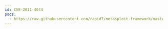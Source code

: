 ```yaml
---
id: CVE-2011-4044
pocs:
  - https://raw.githubusercontent.com/rapid7/metasploit-framework/master/modules/exploits/windows/browser/pcvue_func.rb
---
```

